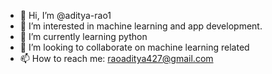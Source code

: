 - 👋 Hi, I’m @aditya-rao1
- 👀 I’m interested in machine learning and app development.
- 🌱 I’m currently learning python
- 💞️ I’m looking to collaborate on machine learning related
- 📫 How to reach me: raoaditya427@gmail.com

<!---
aditya-rao1/aditya-rao1 is a ✨ special ✨ repository because its `README.md` (this file) appears on your GitHub profile.
You can click the Preview link to take a look at your changes.
--->
